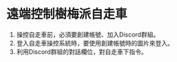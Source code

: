 # 遠端控制樹梅派自走車
1. 操控自走車前，必須要創建帳號、加入Discord群組。
2. 登入自走車操控系統時，要使用創建帳號時的圖片來登入。
3. 利用Discord群組的對話欄位，對自走車下指令。
